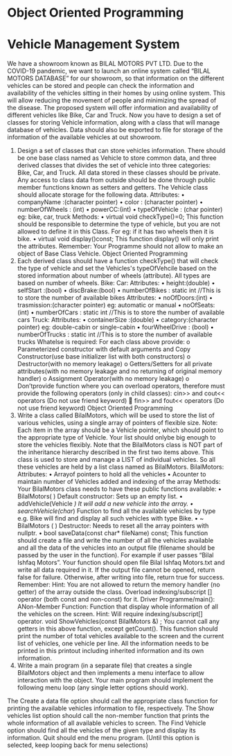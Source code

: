  # Object Oriented Programming
 # Vehicle Management System
 We have a showroom known as BILAL MOTORS PVT LTD. Due to the COVID-19 pandemic, we want to
 launch an online system called “BILAL MOTORS DATABASE” for our showroom, so that information on the
 different vehicles can be stored and people can check the information and availability of the vehicles sitting
 in their homes by using online system. This will allow reducing the movement of people and minimizing the
 spread of the disease. The proposed system will offer information and availability of different vehicles like
 Bike, Car and Truck. Now you have to design a set of classes for storing Vehicle information, along with a
 class that will manage database of vehicles. Data should also be exported to file for storage of the
 information of the available vehicles at out showroom.
 1. Design a set of classes that can store vehicles information. There should be one base class named
 as Vehicle to store common data, and three derived classes that divides the set of vehicle into
 three categories: Bike, Car, and Truck. All data stored in these classes should be private. Any
 access to class data from outside should be done through public member functions known as
 setters and getters. The Vehicle class should allocate storage for the following data.
 Attributes:
 • companyName :(character pointer)
 • color : (character pointer)
 • numberOfWheels : (int)
 • powerCC:(int)
 • typeOfVehicle : (char pointer) eg: bike, car, truck
 Methods:
 • virtual void checkType()=0;
 This function should be responsible to determine the type of vehicle, but you are not
 allowed to define it in this Class.
 For eg: if it has two wheels then it is bike.
 • virtual void display()const;
 This function display() will only print the attributes.
 Remember:
 Your Programme should not allow to make an object of Base Class Vehicle.
Object Oriented Programming
 2. Each derived class should have a function checkType() that will check the type of vehicle and set the
 Vehicles's typeOfVehcile based on the stored information about number of wheels (attribute). All types
 are based on number of wheels.
 Bike:
 Car:
 Attributes:
 • height:(double)
 • selfStart :(bool)
 • discBrake:(bool)
 • numberOfBikes : static int //This is to store the number of available bikes
 Attributes:
 • noOfDoors:(int)
 • trasmission:(character pointer) eg: automatic or manual
 • noOfSeats:(int)
 • numberOfCars : static int //This is to store the number of available cars
 Truck:
 Attributes:
 • containerSize :(double)
 • category:(character pointer) eg: double-cabin or single-cabin
 • fourWheelDrive : (bool)
 • numberOfTrucks : static int //This is to store the number of available trucks
 Whatelse is required:
 For each class above provide:
 o Parameterized constructor with default arguments and Copy Constructor(use base initializer list with
 both constructors)
 o Destructor(with no memory leakage)
 o Getters/Setters for all private attributes(with no memory leakage and no returning of original memory
 handler)
 o Assignment Operator(with no memory leakage)
 o Don’tprovide function where you can overload operators, therefore must provide the following
 operators (only in child classes):
 cin>> and cout<< operators (Do not use friend keyword)
  fin>> and fout<< operators (Do not use friend keyword)
Object Oriented Programming
 3. Write a class called BilalMotors, which will be used to store the list of various vehicles, using a single
 array of pointers of flexible size. Note: Each item in the array should be a Vehicle pointer, which
 should point to the appropriate type of Vehicle. Your list should onlybe big enough to store the vehicles
 flexibly.
 Note that the BilalMotors class is NOT part of the inheritance hierarchy described in the first two
 items above. This class is used to store and manage a LIST of individual vehicles.
 So all these vehicles are held by a list class named as BilalMotors.
 BilalMotors:
 Attributes:
 • Arrayof pointers to hold all the vehicles
 • Acounter to maintain number of Vehicles added and indexing of the array
 Methods:
 Your BilalMotors class needs to have these public functions available:
 • BilalMotors( )
 Default constructor: Sets up an empty list.
 • addVehicle(Vehicle *)
 It will add a new vehicle into the array.
 • searchVehicle(char*)
 Function to find all the available vehicles by type e.g. Bike will find and display all such vehicles
 with type Bike.
 • ~ BilalMotors ( )
 Destructor: Needs to reset all the array pointers with nullptr.
 • bool saveData(const char* fileName) const;
 This function should create a file and write the number of all the vehicles available and all the
 data of the vehicles into an output file (filename should be passed by the user in the function).
 For example if user passes “Bilal Ishfaq Motors”. Your function should open file Bilal Ishfaq
 Motors.txt and write all data required in it.
 If the output file cannot be opened, return false for failure. Otherwise, after writing into file, return
 true for success.
 Remember:
 Hint:
 You are not allowed to return the memory handler (no getter) of the array outside the class.
 Overload indexing/subscript [] operator (both const and non-const) for it.
 Driver Programme/main():
 ANon-Member Function:
 Function that display whole information of all the vehicles on the screen.
 Hint: Will require indexing/subscript[] operator.
 void ShowVehicles(const BilalMotors &) ;
 You cannot call any getters in this above function, except getCount().
 This function should print the number of total vehicles available to the screen and the current list of
 vehicles, one vehicle per line. All the information needs to be printed in this printout including inherited
 information and its own information.
4. Write a main program (in a separate file) that creates a single BilalMotors object and then implements
 a menu interface to allow interaction with the object. Your main program should implement the
 following menu loop (any single letter options should work).

 The Create a data file option should call the appropriate class function for printing the available vehicles
 information to file, respectively.
 The Show vehicles list option should call the non-member function that prints the whole information of all
 available vehicles to screen.
 The Find Vehicle option should find all the vehicles of the given type and display its information.
 Quit should end the menu program. (Until this option is selected, keep looping back for menu selections)
